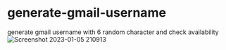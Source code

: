 # generate-gmail-username
generate gmail username with 6 random character and check availability
![Screenshot 2023-01-05 210913](https://user-images.githubusercontent.com/10543628/210799348-de5366e5-0214-429e-8eca-244c4a7bfd6b.jpg)
